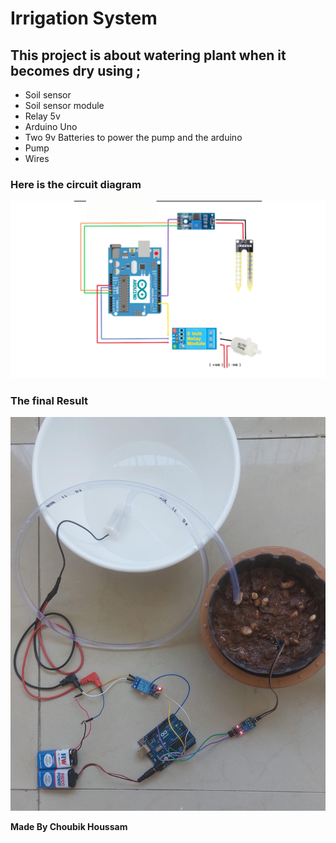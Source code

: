 # **Irrigation System**
## This project is about watering plant when it becomes dry using ; 
+ Soil sensor
+ Soil sensor module
+ Relay 5v
+ Arduino Uno
+ Two 9v Batteries to power the pump and the arduino
+ Pump
+ Wires
### Here is the circuit diagram
![Here is the circuit diagram](/Arduino/Irrigation_System/Circuit_diagram.jpg)
### The final Result
![Here is the final result](/Arduino/Irrigation_System/Final.jpeg)

**Made By Choubik Houssam**
